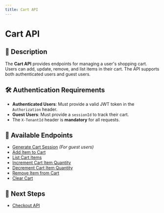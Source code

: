 ```yaml
---
title: Cart API
---
```


# Cart API

## 📌 Description
The **Cart API** provides endpoints for managing a user's shopping cart. Users can add, update, remove, and list items in their cart. The API supports both authenticated users and guest users.

## 🛠️ Authentication Requirements
- **Authenticated Users**: Must provide a valid JWT token in the `Authorization` header.
- **Guest Users**: Must provide a `sessionId` to track their cart.
- The `X-TenantId` header is **mandatory** for all requests.

## 🔗 Available Endpoints
- [Generate Cart Session](./generate-cart-session.md) *(For guest users)*
- [Add Item to Cart](./add-item-to-cart.md)
- [List Cart Items](./list-cart-items.md)
- [Increment Cart Item Quantity](./increment-cart-item.md)
- [Decrement Cart Item Quantity](./decrement-cart-item.md)
- [Remove Item from Cart](./remove-cart-item.md)
- [Clear Cart](./clear-cart.md)

## 🔗 Next Steps
- [Checkout API](../checkout/README.md)